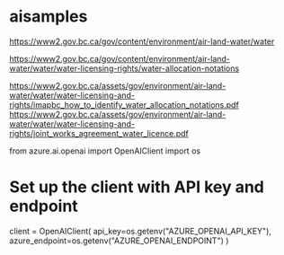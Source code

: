 # aisamples

https://www2.gov.bc.ca/gov/content/environment/air-land-water/water

https://www2.gov.bc.ca/gov/content/environment/air-land-water/water/water-licensing-rights/water-allocation-notations

https://www2.gov.bc.ca/assets/gov/environment/air-land-water/water/water-licensing-and-rights/imapbc_how_to_identify_water_allocation_notations.pdf
https://www2.gov.bc.ca/assets/gov/environment/air-land-water/water/water-licensing-and-rights/joint_works_agreement_water_licence.pdf

from azure.ai.openai import OpenAIClient
import os
 
# Set up the client with API key and endpoint
client = OpenAIClient(
api_key=os.getenv("AZURE_OPENAI_API_KEY"),
azure_endpoint=os.getenv("AZURE_OPENAI_ENDPOINT")
)
